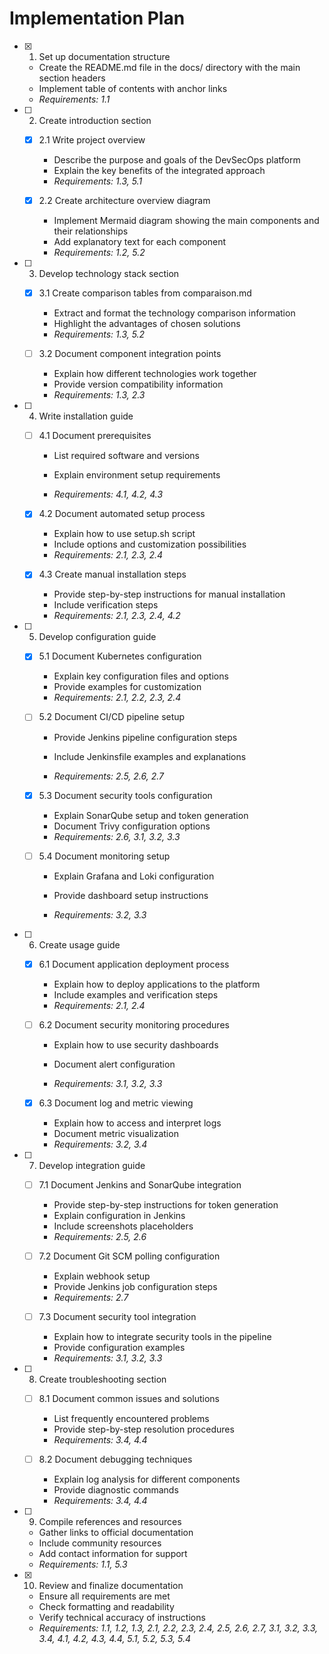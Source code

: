 # Implementation Plan

- [x] 1. Set up documentation structure


  - Create the README.md file in the docs/ directory with the main section headers
  - Implement table of contents with anchor links
  - _Requirements: 1.1_

- [ ] 2. Create introduction section
  - [x] 2.1 Write project overview


    - Describe the purpose and goals of the DevSecOps platform
    - Explain the key benefits of the integrated approach
    - _Requirements: 1.3, 5.1_
  
  - [x] 2.2 Create architecture overview diagram

    - Implement Mermaid diagram showing the main components and their relationships
    - Add explanatory text for each component
    - _Requirements: 1.2, 5.2_

- [ ] 3. Develop technology stack section
  - [x] 3.1 Create comparison tables from comparaison.md


    - Extract and format the technology comparison information
    - Highlight the advantages of chosen solutions
    - _Requirements: 1.3, 5.2_
  

  - [ ] 3.2 Document component integration points
    - Explain how different technologies work together
    - Provide version compatibility information
    - _Requirements: 1.3, 2.3_



- [ ] 4. Write installation guide
  - [ ] 4.1 Document prerequisites
    - List required software and versions

    - Explain environment setup requirements
    - _Requirements: 4.1, 4.2, 4.3_
  
  - [x] 4.2 Document automated setup process

    - Explain how to use setup.sh script
    - Include options and customization possibilities
    - _Requirements: 2.1, 2.3, 2.4_
  
  - [x] 4.3 Create manual installation steps


    - Provide step-by-step instructions for manual installation
    - Include verification steps
    - _Requirements: 2.1, 2.3, 2.4, 4.2_



- [ ] 5. Develop configuration guide
  - [x] 5.1 Document Kubernetes configuration


    - Explain key configuration files and options
    - Provide examples for customization
    - _Requirements: 2.1, 2.2, 2.3, 2.4_


  
  - [ ] 5.2 Document CI/CD pipeline setup
    - Provide Jenkins pipeline configuration steps
    - Include Jenkinsfile examples and explanations


    - _Requirements: 2.5, 2.6, 2.7_
  
  - [x] 5.3 Document security tools configuration


    - Explain SonarQube setup and token generation
    - Document Trivy configuration options
    - _Requirements: 2.6, 3.1, 3.2, 3.3_


  
  - [ ] 5.4 Document monitoring setup
    - Explain Grafana and Loki configuration
    - Provide dashboard setup instructions


    - _Requirements: 3.2, 3.3_

- [ ] 6. Create usage guide
  - [x] 6.1 Document application deployment process


    - Explain how to deploy applications to the platform
    - Include examples and verification steps
    - _Requirements: 2.1, 2.4_


  
  - [ ] 6.2 Document security monitoring procedures
    - Explain how to use security dashboards
    - Document alert configuration


    - _Requirements: 3.1, 3.2, 3.3_
  
  - [x] 6.3 Document log and metric viewing


    - Explain how to access and interpret logs
    - Document metric visualization
    - _Requirements: 3.2, 3.4_



- [ ] 7. Develop integration guide
  - [ ] 7.1 Document Jenkins and SonarQube integration
    - Provide step-by-step instructions for token generation
    - Explain configuration in Jenkins
    - Include screenshots placeholders
    - _Requirements: 2.5, 2.6_
  
  - [ ] 7.2 Document Git SCM polling configuration
    - Explain webhook setup
    - Provide Jenkins job configuration steps
    - _Requirements: 2.7_
  
  - [ ] 7.3 Document security tool integration
    - Explain how to integrate security tools in the pipeline
    - Provide configuration examples
    - _Requirements: 3.1, 3.2, 3.3_

- [ ] 8. Create troubleshooting section
  - [ ] 8.1 Document common issues and solutions
    - List frequently encountered problems
    - Provide step-by-step resolution procedures
    - _Requirements: 3.4, 4.4_
  
  - [ ] 8.2 Document debugging techniques
    - Explain log analysis for different components
    - Provide diagnostic commands
    - _Requirements: 3.4, 4.4_

- [ ] 9. Compile references and resources
  - Gather links to official documentation
  - Include community resources
  - Add contact information for support
  - _Requirements: 1.1, 5.3_

- [x] 10. Review and finalize documentation



  - Ensure all requirements are met
  - Check formatting and readability
  - Verify technical accuracy of instructions
  - _Requirements: 1.1, 1.2, 1.3, 2.1, 2.2, 2.3, 2.4, 2.5, 2.6, 2.7, 3.1, 3.2, 3.3, 3.4, 4.1, 4.2, 4.3, 4.4, 5.1, 5.2, 5.3, 5.4_